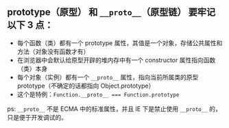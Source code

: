 ## prototype（原型） 和 `__proto__`（原型链） 要牢记以下 3 点：

- 每个函数（类）都有一个 prototype 属性，其值是一个对象，存储公共属性和方法（对象没有函数才有）
- 在浏览器中会默认给原型开辟的堆内存中有一个 constructor 属性指向函数（类）本身
- 每个对象（实例）都有一个 `__proto__` 属性，指向当前所属类的原型 prototype（不确定的话都指向 Object.prototype）
- 这个是特例：`Function.__proto__ === Function.prototype`

ps: `__proto__` 不是 ECMA 中的标准属性，并且 IE 下是禁止使用 `__proto__` 的，只是便于开发调试的。
